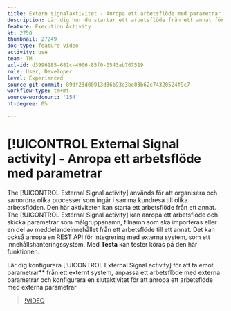 ```yaml
---
title: Extern signalaktivitet - Anropa ett arbetsflöde med parametrar
description: Lär dig hur du startar ett arbetsflöde från ett annat för att stödja mer komplexa kundresor, samtidigt som du får bättre möjlighet att övervaka och reagera på problem.
feature: Execution Activity
kt: 2750
thumbnail: 27249
doc-type: feature video
activity: use
team: TM
exl-id: d3996185-681c-4906-85f0-0543ab767519
role: User, Developer
level: Experienced
source-git-commit: 89df23d00913d36b93d3be03b62c74320524f9c7
workflow-type: tm+mt
source-wordcount: '154'
ht-degree: 0%

---
```



# [!UICONTROL External Signal activity] - Anropa ett arbetsflöde med parametrar

The [!UICONTROL External Signal activity] används för att organisera och samordna olika processer som ingår i samma kundresa till olika arbetsflöden. Den här aktiviteten kan starta ett arbetsflöde från ett annat. The [!UICONTROL External Signal activity] kan anropa ett arbetsflöde och skicka parametrar som målgruppsnamn, filnamn som ska importeras eller en del av meddelandeinnehållet från ett arbetsflöde till ett annat. Det kan också anropa en REST API för integrering med externa system, som ett innehållshanteringssystem. Med **Testa** kan tester köras på den här funktionen.

Lär dig konfigurera [!UICONTROL External Signal activity] för att ta emot parametrar** från ett externt system, anpassa ett arbetsflöde med externa parametrar och konfigurera en slutaktivitet för att anropa ett arbetsflöde med externa parametrar

>[!VIDEO](https://video.tv.adobe.com/v/27249/?quality=12&learn=on)
